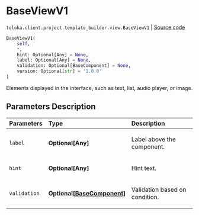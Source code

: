 # BaseViewV1
`toloka.client.project.template_builder.view.BaseViewV1` | [Source code](https://github.com/Toloka/toloka-kit/blob/v0.1.24/src/client/project/template_builder/view.py#L52)

```python
BaseViewV1(
    self,
    *,
    hint: Optional[Any] = None,
    label: Optional[Any] = None,
    validation: Optional[BaseComponent] = None,
    version: Optional[str] = '1.0.0'
)
```

Elements displayed in the interface, such as text, list, audio player, or image.

## Parameters Description

| Parameters | Type | Description |
| :----------| :----| :-----------|
`label`|**Optional\[Any\]**|<p>Label above the component.</p>
`hint`|**Optional\[Any\]**|<p>Hint text.</p>
`validation`|**Optional\[[BaseComponent](toloka.client.project.template_builder.base.BaseComponent.md)\]**|<p>Validation based on condition.</p>
